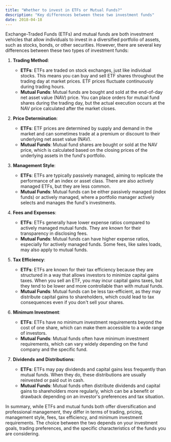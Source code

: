 ```yaml
---
title: "Whether to invest in ETFs or Mutual Funds?"
description: "Key differences between these two investment funds"
date: 2018-04-18
---
```


Exchange-Traded Funds (ETFs) and mutual funds are both investment vehicles that allow individuals to invest in a diversified portfolio of assets, such as stocks, bonds, or other securities. However, there are several key differences between these two types of investment funds:

1. **Trading Method**:
   - **ETFs**: ETFs are traded on stock exchanges, just like individual stocks. This means you can buy and sell ETF shares throughout the trading day at market prices. ETF prices fluctuate continuously during trading hours.
   - **Mutual Funds**: Mutual funds are bought and sold at the end-of-day net asset value (NAV) price. You can place orders for mutual fund shares during the trading day, but the actual execution occurs at the NAV price calculated after the market closes.

2. **Price Determination**:
   - **ETFs**: ETF prices are determined by supply and demand in the market and can sometimes trade at a premium or discount to their underlying net asset value (NAV).
   - **Mutual Funds**: Mutual fund shares are bought or sold at the NAV price, which is calculated based on the closing prices of the underlying assets in the fund's portfolio.

3. **Management Style**:
   - **ETFs**: ETFs are typically passively managed, aiming to replicate the performance of an index or asset class. There are also actively managed ETFs, but they are less common.
   - **Mutual Funds**: Mutual funds can be either passively managed (index funds) or actively managed, where a portfolio manager actively selects and manages the fund's investments.

4. **Fees and Expenses**:
   - **ETFs**: ETFs generally have lower expense ratios compared to actively managed mutual funds. They are known for their transparency in disclosing fees.
   - **Mutual Funds**: Mutual funds can have higher expense ratios, especially for actively managed funds. Some fees, like sales loads, may also apply to mutual funds.

5. **Tax Efficiency**:
   - **ETFs**: ETFs are known for their tax efficiency because they are structured in a way that allows investors to minimize capital gains taxes. When you sell an ETF, you may incur capital gains taxes, but they tend to be lower and more controllable than with mutual funds.
   - **Mutual Funds**: Mutual funds can be less tax-efficient, as they may distribute capital gains to shareholders, which could lead to tax consequences even if you don't sell your shares.

6. **Minimum Investment**:
   - **ETFs**: ETFs have no minimum investment requirements beyond the cost of one share, which can make them accessible to a wide range of investors.
   - **Mutual Funds**: Mutual funds often have minimum investment requirements, which can vary widely depending on the fund company and the specific fund.

7. **Dividends and Distributions**:
   - **ETFs**: ETFs may pay dividends and capital gains less frequently than mutual funds. When they do, these distributions are usually reinvested or paid out in cash.
   - **Mutual Funds**: Mutual funds often distribute dividends and capital gains to shareholders more regularly, which can be a benefit or drawback depending on an investor's preferences and tax situation.

In summary, while ETFs and mutual funds both offer diversification and professional management, they differ in terms of trading, pricing, management style, fees, tax efficiency, and minimum investment requirements. The choice between the two depends on your investment goals, trading preferences, and the specific characteristics of the funds you are considering.
